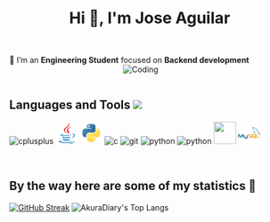 <h1 align="center">Hi 👋, I'm Jose Aguilar</h1>




<p align="left"> <a href="https://twitter.com/" target="blank"><img src="https://img.shields.io/twitter/follow/?logo=twitter&style=for-the-badge" alt="" /></a> </p>

🌱 I’m an **Engineering Student** focused on **Backend development**
<img align="right" alt="Coding" width="300" src="https://i.pinimg.com/originals/81/17/8b/81178b47a8598f0c81c4799f2cdd4057.gif">


<br>
<h2 align="left">Languages and Tools <img src = "https://media2.giphy.com/media/QssGEmpkyEOhBCb7e1/giphy.gif?cid=ecf05e47a0n3gi1bfqntqmob8g9aid1oyj2wr3ds3mg700bl&rid=giphy.gif" width = 32px> </h2>
<p align="left"> 
 <img src="https://icon.icepanel.io/Technology/svg/C%23-%28CSharp%29.svg" alt="cplusplus" width="40" height="40"/>  
 <img src="https://raw.githubusercontent.com/devicons/devicon/master/icons/java/java-original.svg" alt="java" width="40" height="40"/> 
 <img src="https://raw.githubusercontent.com/devicons/devicon/master/icons/python/python-original.svg" alt="python" width="40" height="40"/>   
 <img src="https://icon.icepanel.io/Technology/svg/.NET-core.svg" alt="c" width="40" height="40"/>  
 <img src="https://www.vectorlogo.zone/logos/git-scm/git-scm-icon.svg" alt="git" width="40" height="40"/>  
 <img src="https://icon.icepanel.io/Technology/svg/Visual-Studio.svg" alt="python" width="40" height="40"/> 
 <img src="https://icon.icepanel.io/Technology/svg/Postman.svg" alt="python" width="40" height="40"/>
 <img src="https://icon.icepanel.io/Technology/png-shadow-512/Microsoft-SQL-Server.png" width="40" height="40"/>
 <img src="https://raw.githubusercontent.com/devicons/devicon/master/icons/mysql/mysql-original-wordmark.svg" alt="mysql" width="40" height="40"/> 
 
 
</p>
<br>


## By the way here are some of my statistics 🚀
[![GitHub Streak](https://github-readme-streak-stats.herokuapp.com?user=zenkyssj&theme=transparent&hide_border=true&mode=weekly&hide_longest_streak=true)](https://git.io/streak-stats)
![AkuraDiary's Top Langs](https://github-readme-stats.vercel.app/api/top-langs/?username=zenkyssj&theme=transparent&hide_border=true&layout=compact)

